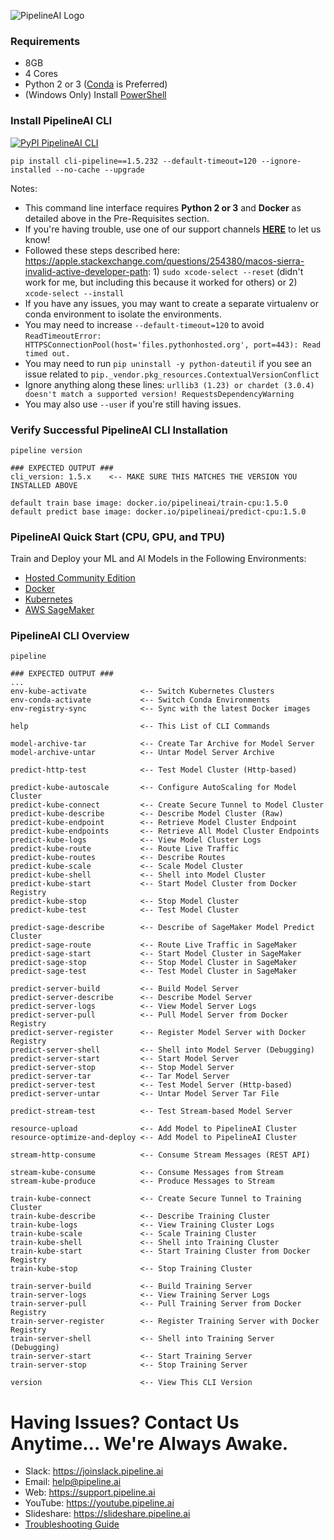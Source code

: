 ![PipelineAI Logo](http://pipeline.ai/assets/img/logo/pipelineai-logo.png)

### Requirements
* 8GB
* 4 Cores
* Python 2 or 3 ([Conda](https://conda.io/docs/install/quick.html) is Preferred)
* (Windows Only) Install [PowerShell](https://github.com/PowerShell/PowerShell/tree/master/docs/installation) 

### Install PipelineAI CLI
[![PyPI PipelineAI CLI](https://badge.fury.io/py/cli-pipeline@2x.png)](https://pypi.python.org/pypi/cli-pipeline/)
```
pip install cli-pipeline==1.5.232 --default-timeout=120 --ignore-installed --no-cache --upgrade
```
Notes: 
* This command line interface requires **Python 2 or 3** and **Docker** as detailed above in the Pre-Requisites section.
* If you're having trouble, use one of our support channels [**HERE**](/docs/troubleshooting) to let us know!
* Followed these steps described here: https://apple.stackexchange.com/questions/254380/macos-sierra-invalid-active-developer-path:  1) `sudo xcode-select --reset` (didn't work for me, but including this because it worked for others) or 2) `xcode-select --install`
* If you have any issues, you may want to create a separate virtualenv or conda environment to isolate the environments.
* You may need to increase `--default-timeout=120` to avoid `ReadTimeoutError: HTTPSConnectionPool(host='files.pythonhosted.org', port=443): Read timed out.`
* You may need to run `pip uninstall -y python-dateutil` if you see an issue related to `pip._vendor.pkg_resources.ContextualVersionConflict`
* Ignore anything along these lines: `urllib3 (1.23) or chardet (3.0.4) doesn't match a supported version! RequestsDependencyWarning`
* You may also use `--user` if you're still having issues.

### Verify Successful PipelineAI CLI Installation
```
pipeline version

### EXPECTED OUTPUT ###
cli_version: 1.5.x    <-- MAKE SURE THIS MATCHES THE VERSION YOU INSTALLED ABOVE

default train base image: docker.io/pipelineai/train-cpu:1.5.0     
default predict base image: docker.io/pipelineai/predict-cpu:1.5.0 
```

### PipelineAI Quick Start (CPU, GPU, and TPU)
Train and Deploy your ML and AI Models in the Following Environments:
* [Hosted Community Edition](/docs/quickstart/community)
* [Docker](/docs/quickstart/docker)
* [Kubernetes](/docs/quickstart/kubernetes)
* [AWS SageMaker](/docs/quickstart/sagemaker)

### PipelineAI CLI Overview
```
pipeline

### EXPECTED OUTPUT ###
...
env-kube-activate            <-- Switch Kubernetes Clusters
env-conda-activate           <-- Switch Conda Environments
env-registry-sync            <-- Sync with the latest Docker images

help                         <-- This List of CLI Commands

model-archive-tar            <-- Create Tar Archive for Model Server
model-archive-untar          <-- Untar Model Server Archive

predict-http-test            <-- Test Model Cluster (Http-based)

predict-kube-autoscale       <-- Configure AutoScaling for Model Cluster
predict-kube-connect         <-- Create Secure Tunnel to Model Cluster 
predict-kube-describe        <-- Describe Model Cluster (Raw)
predict-kube-endpoint        <-- Retrieve Model Cluster Endpoint 
predict-kube-endpoints       <-- Retrieve All Model Cluster Endpoints
predict-kube-logs            <-- View Model Cluster Logs 
predict-kube-route           <-- Route Live Traffic  
predict-kube-routes          <-- Describe Routes
predict-kube-scale           <-- Scale Model Cluster
predict-kube-shell           <-- Shell into Model Cluster
predict-kube-start           <-- Start Model Cluster from Docker Registry
predict-kube-stop            <-- Stop Model Cluster
predict-kube-test            <-- Test Model Cluster

predict-sage-describe        <-- Describe of SageMaker Model Predict Cluster
predict-sage-route           <-- Route Live Traffic in SageMaker
predict-sage-start           <-- Start Model Cluster in SageMaker
predict-sage-stop            <-- Stop Model Cluster in SageMaker
predict-sage-test            <-- Test Model Cluster in SageMaker

predict-server-build         <-- Build Model Server
predict-server-describe      <-- Describe Model Server
predict-server-logs          <-- View Model Server Logs
predict-server-pull          <-- Pull Model Server from Docker Registry
predict-server-register      <-- Register Model Server with Docker Registry
predict-server-shell         <-- Shell into Model Server (Debugging)
predict-server-start         <-- Start Model Server
predict-server-stop          <-- Stop Model Server
predict-server-tar           <-- Tar Model Server
predict-server-test          <-- Test Model Server (Http-based)
predict-server-untar         <-- Untar Model Server Tar File

predict-stream-test          <-- Test Stream-based Model Server

resource-upload              <-- Add Model to PipelineAI Cluster
resource-optimize-and-deploy <-- Add Model to PipelineAI Cluster

stream-http-consume          <-- Consume Stream Messages (REST API)

stream-kube-consume          <-- Consume Messages from Stream
stream-kube-produce          <-- Produce Messages to Stream

train-kube-connect           <-- Create Secure Tunnel to Training Cluster
train-kube-describe          <-- Describe Training Cluster
train-kube-logs              <-- View Training Cluster Logs
train-kube-scale             <-- Scale Training Cluster
train-kube-shell             <-- Shell into Training Cluster
train-kube-start             <-- Start Training Cluster from Docker Registry
train-kube-stop              <-- Stop Training Cluster

train-server-build           <-- Build Training Server
train-server-logs            <-- View Training Server Logs
train-server-pull            <-- Pull Training Server from Docker Registry
train-server-register        <-- Register Training Server with Docker Registry
train-server-shell           <-- Shell into Training Server (Debugging)
train-server-start           <-- Start Training Server
train-server-stop            <-- Stop Training Server

version                      <-- View This CLI Version
```

# Having Issues?  Contact Us Anytime... We're Always Awake.
* Slack:  https://joinslack.pipeline.ai
* Email:  [help@pipeline.ai](mailto:help@pipeline.ai)
* Web:  https://support.pipeline.ai
* YouTube:  https://youtube.pipeline.ai
* Slideshare:  https://slideshare.pipeline.ai
* [Troubleshooting Guide](/docs/troubleshooting)
